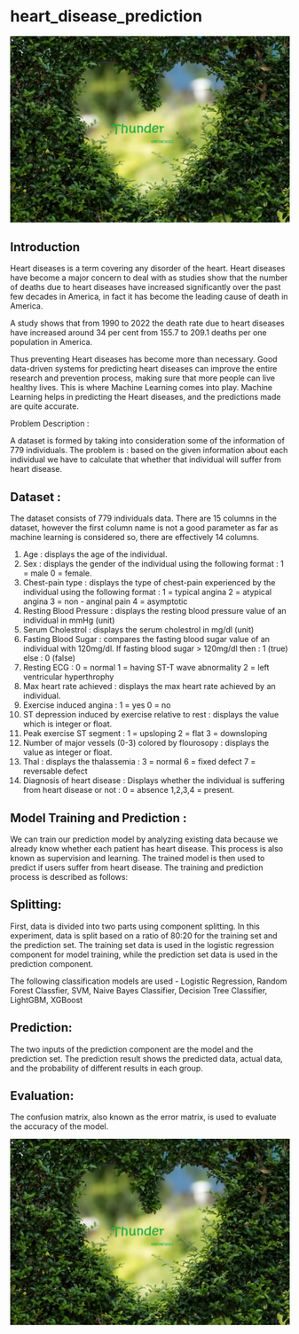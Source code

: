 # heart_disease_prediction

![](image1.jpg)

## Introduction

Heart diseases is a term covering any disorder of the heart.
Heart diseases have become a major concern to deal with as studies show that the number of deaths due to heart diseases have increased significantly over the past few decades in America, in fact it has become the leading cause of death in America.

A study shows that from 1990 to 2022 the death rate due to heart diseases have increased around 34 per cent from 155.7 to 209.1 deaths per one population in America.

Thus preventing Heart diseases has become more than necessary.
Good data-driven systems for predicting heart diseases can improve the entire research and prevention process, making sure that more people can live healthy lives.
This is where Machine Learning comes into play.
Machine Learning helps in predicting the Heart diseases, and the predictions made are quite accurate.

Problem Description :

A dataset is formed by taking into consideration some of the information of 779 individuals.
The problem is : based on the given information about each individual we have to calculate that whether that individual will suffer from heart disease.

## Dataset :

The dataset consists of 779 individuals data.
There are 15 columns in the dataset, however the first column name is not a good parameter as far as machine learning is considered so, there are effectively 14 columns.

1.	Age : displays the age of the individual.
2.	Sex : displays the gender of the individual using the following   format : 1 = male
      0 = female.
3.	Chest-pain type : displays the type of chest-pain experienced by the individual using the following format :
      1 = typical angina
      2 = atypical angina
      3 = non - anginal pain
      4 = asymptotic
4.	Resting Blood Pressure : displays the resting blood pressure value of an individual in mmHg (unit)
5.	Serum Cholestrol : displays the serum cholestrol in mg/dl (unit)
6.	Fasting Blood Sugar : compares the fasting blood sugar value of an individual with 120mg/dl.
      If fasting blood sugar > 120mg/dl then : 1  (true)
      else : 0   (false)
7.	Resting ECG :
      0 = normal
      1 = having ST-T wave abnormality
      2 = left ventricular hyperthrophy
8.	Max heart rate achieved : displays the max heart rate achieved by an individual.
9.	Exercise induced angina :
      1 = yes
      0 = no
10.	ST depression induced by exercise relative to rest : displays the value which is integer or float.
11.	Peak exercise ST segment :
       1 = upsloping
       2 = flat
       3 = downsloping
12.	Number of major vessels (0-3) colored by flourosopy : displays the value as integer or float.
13.	Thal : displays the thalassemia :
       3 = normal
       6 = fixed defect
       7 = reversable defect
14.	Diagnosis of heart disease : Displays whether the individual is suffering from heart disease or not :
       0 = absence
       1,2,3,4 = present.

## Model Training and Prediction :
We can train our prediction model by analyzing existing data because we already know whether each patient has heart disease. This process is also known as supervision and learning. The trained model is then used to predict if users suffer from heart disease. The training and prediction process is described as follows:

## Splitting:
First, data is divided into two parts using component splitting. In this experiment, data is split based on a ratio of 80:20 for the training set and the prediction set. The training set data is used in the logistic regression component for model training, while the prediction set data is used in the prediction component.

The following classification models are used - Logistic Regression, Random Forest Classfier, SVM, Naive Bayes Classifier, Decision Tree Classifier, LightGBM, XGBoost

## Prediction:
The two inputs of the prediction component are the model and the prediction set. The prediction result shows the predicted data, actual data, and the probability of different results in each group.

## Evaluation:
The confusion matrix, also known as the error matrix, is used to evaluate the accuracy of the model.

![img.png](image1.jpg)